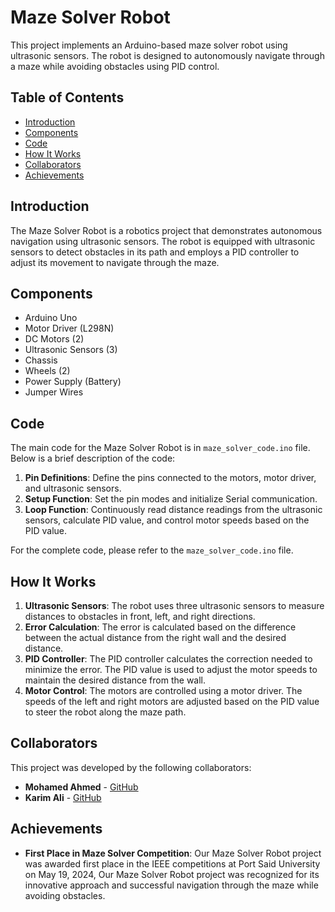 # Maze Solver Robot

This project implements an Arduino-based maze solver robot using ultrasonic sensors. The robot is designed to autonomously navigate through a maze while avoiding obstacles using PID control.

## Table of Contents

- [Introduction](#introduction)
- [Components](#components)
- [Code](#code)
- [How It Works](#how-it-works)
- [Collaborators](#collaborators)
- [Achievements](#achievements)

## Introduction

The Maze Solver Robot is a robotics project that demonstrates autonomous navigation using ultrasonic sensors. The robot is equipped with ultrasonic sensors to detect obstacles in its path and employs a PID controller to adjust its movement to navigate through the maze.

## Components

- Arduino Uno
- Motor Driver (L298N)
- DC Motors (2)
- Ultrasonic Sensors (3)
- Chassis
- Wheels (2)
- Power Supply (Battery)
- Jumper Wires

## Code

The main code for the Maze Solver Robot is in `maze_solver_code.ino` file. Below is a brief description of the code:

1. **Pin Definitions**: Define the pins connected to the motors, motor driver, and ultrasonic sensors.
2. **Setup Function**: Set the pin modes and initialize Serial communication.
3. **Loop Function**: Continuously read distance readings from the ultrasonic sensors, calculate PID value, and control motor speeds based on the PID value.

For the complete code, please refer to the `maze_solver_code.ino` file.

## How It Works

1. **Ultrasonic Sensors**: The robot uses three ultrasonic sensors to measure distances to obstacles in front, left, and right directions.
2. **Error Calculation**: The error is calculated based on the difference between the actual distance from the right wall and the desired distance.
3. **PID Controller**: The PID controller calculates the correction needed to minimize the error. The PID value is used to adjust the motor speeds to maintain the desired distance from the wall.
4. **Motor Control**: The motors are controlled using a motor driver. The speeds of the left and right motors are adjusted based on the PID value to steer the robot along the maze path.

## Collaborators

This project was developed by the following collaborators:

- **Mohamed Ahmed** - [GitHub](https://github.com/mohamed20o03)
- **Karim Ali** - [GitHub](https://github.com/karimali03)

## Achievements

- **First Place in Maze Solver Competition**: Our Maze Solver Robot project was awarded first place in the IEEE competitions at Port Said University on May 19, 2024, Our Maze Solver Robot project was recognized for its innovative approach and successful navigation through the maze while avoiding obstacles.

